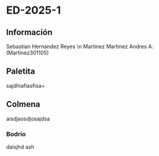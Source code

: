 # ED-2025-1
## Información
Sebastian Hernandez Reyes
\n Martinez Martinez Andres A. (Martinez301105)

## Paletita
sajdhiafiasfisa+

## Colmena 
aisdjaosdjosajdsa

### Bodrio
daisjhd ash
